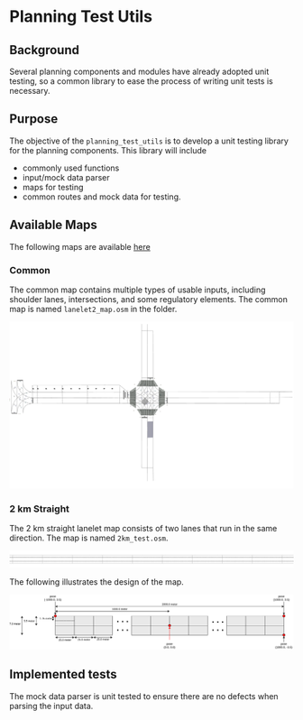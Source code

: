 # Planning Test Utils

## Background

Several planning components and modules have already adopted unit testing, so a common library to ease the process of writing unit tests is necessary.

## Purpose

The objective of the `planning_test_utils` is to develop a unit testing library for the planning components. This library will include

- commonly used functions
- input/mock data parser
- maps for testing
- common routes and mock data for testing.

## Available Maps

The following maps are available [here](https://github.com/autowarefoundation/autoware.universe/tree/main/planning/planning_test_utils/test_map)

### Common

The common map contains multiple types of usable inputs, including shoulder lanes, intersections, and some regulatory elements. The common map is named `lanelet2_map.osm` in the folder.

![common](./images/common.png)

### 2 km Straight

The 2 km straight lanelet map consists of two lanes that run in the same direction. The map is named `2km_test.osm`.

![two_km](./images/2km-test.png)

The following illustrates the design of the map.

![straight_diagram](./images/2km-test.svg)

## Implemented tests

The mock data parser is unit tested to ensure there are no defects when parsing the input data.
